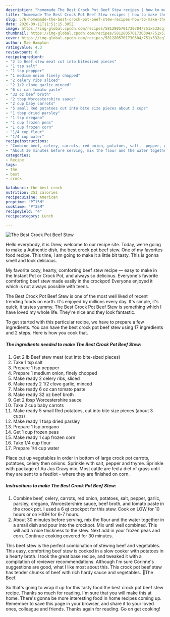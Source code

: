 ```yaml
---
description: "homemade The Best Crock Pot Beef Stew recipes | how to make the best The Best Crock Pot Beef Stew"
title: "homemade The Best Crock Pot Beef Stew recipes | how to make the best The Best Crock Pot Beef Stew"
slug: 576-homemade-the-best-crock-pot-beef-stew-recipes-how-to-make-the-best-the-best-crock-pot-beef-stew
date: 2020-09-11T11:51:15.385Z
image: https://img-global.cpcdn.com/recipes/5812805701730304/751x532cq70/the-best-crock-pot-beef-stew-recipe-main-photo.jpg
thumbnail: https://img-global.cpcdn.com/recipes/5812805701730304/751x532cq70/the-best-crock-pot-beef-stew-recipe-main-photo.jpg
cover: https://img-global.cpcdn.com/recipes/5812805701730304/751x532cq70/the-best-crock-pot-beef-stew-recipe-main-photo.jpg
author: Mae Hampton
ratingvalue: 4.3
reviewcount: 6
recipeingredient:
- "2 lb Beef stew meat cut into bitesized pieces"
- "1 tsp salt"
- "1 tsp peppper"
- "1 medium onion finely chopped"
- "2 celery ribs sliced"
- "2 1/2 clove garlic minced"
- "6 oz can tomato paste"
- "32 oz beef broth"
- "2 tbsp Worcestershire sauce"
- "2 cup baby carrots"
- "5 small Red potatoes cut into bite size pieces about 3 cups"
- "1 tbsp dried parsley"
- "1 tsp oregano"
- "1 cup frozen peas"
- "1 cup frozen corn"
- "1/4 cup flour"
- "1/4 cup water"
recipeinstructions:
- "Combine beef, celery, carrots, red onion, potatoes, salt,  pepper, garlic, parsley, oregano, Worcestershire sauce, beef broth, and tomato paste in the crock pot. I used a 6 qt crockpot for this stew.  Cook on LOW for 10 hours or on HIGH for 6-7 hours."
- "About 30 minutes before serving, mix the flour and the water together in a small dish and pour into the crockpot. Mix until well combined. This will add a nice thickness to the stew. Next add in your frozen peas and corn. Continue cooking covered for 30 minutes."
categories:
- Recipe
tags:
- the
- best
- crock

katakunci: the best crock 
nutrition: 251 calories
recipecuisine: American
preptime: "PT15M"
cooktime: "PT35M"
recipeyield: "4"
recipecategory: Lunch

---
```



![The Best Crock Pot Beef Stew](https://img-global.cpcdn.com/recipes/5812805701730304/751x532cq70/the-best-crock-pot-beef-stew-recipe-main-photo.jpg)

Hello everybody, it is Drew, welcome to our recipe site. Today, we're going to make a Authentic dish, the best crock pot beef stew. One of my favorites food recipe. This time, I am going to make it a little bit tasty. This is gonna smell and look delicious.

My favorite cozy, hearty, comforting beef stew recipe — easy to make in the Instant Pot or Crock Pot, and always so delicious. Everyone&#39;s favorite comforting beef stew made easily in the crockpot! Everyone enjoyed it which is not always possible with teens.

The Best Crock Pot Beef Stew is one of the most well liked of recent trending foods on earth. It's enjoyed by millions every day. It's simple, it's quick, it tastes yummy. The Best Crock Pot Beef Stew is something which I have loved my whole life. They're nice and they look fantastic.


To get started with this particular recipe, we have to prepare a few ingredients. You can have the best crock pot beef stew using 17 ingredients and 2 steps. Here is how you cook that.

<!--inarticleads1-->

##### The ingredients needed to make The Best Crock Pot Beef Stew:

1. Get 2 lb Beef stew meat (cut into bite-sized pieces)
1. Take 1 tsp salt
1. Prepare 1 tsp peppper
1. Prepare 1 medium onion, finely chopped
1. Make ready 2 celery ribs, sliced
1. Make ready 2 1/2 clove garlic, minced
1. Make ready 6 oz can tomato paste
1. Make ready 32 oz beef broth
1. Get 2 tbsp Worcestershire sauce
1. Take 2 cup baby carrots
1. Make ready 5 small Red potatoes, cut into bite size pieces (about 3 cups)
1. Make ready 1 tbsp dried parsley
1. Prepare 1 tsp oregano
1. Get 1 cup frozen peas
1. Make ready 1 cup frozen corn
1. Take 1/4 cup flour
1. Prepare 1/4 cup water


Place cut up vegetables in order in bottom of large crock pot carrots, potatoes, celery then onions. Sprinkle with salt, pepper and thyme. Sprinkle with package of Au Jus Gravy mix. Most cattle are fed a diet of grass until they are sent to a feedlot - where they are finished on corn. 

<!--inarticleads2-->

##### Instructions to make The Best Crock Pot Beef Stew:

1. Combine beef, celery, carrots, red onion, potatoes, salt,  pepper, garlic, parsley, oregano, Worcestershire sauce, beef broth, and tomato paste in the crock pot. I used a 6 qt crockpot for this stew.  Cook on LOW for 10 hours or on HIGH for 6-7 hours.
1. About 30 minutes before serving, mix the flour and the water together in a small dish and pour into the crockpot. Mix until well combined. This will add a nice thickness to the stew. Next add in your frozen peas and corn. Continue cooking covered for 30 minutes.


This beef stew is the perfect combination of stewing beef and vegetables. This easy, comforting beef stew is cooked in a slow cooker with potatoes in a hearty broth. I took the great base recipe, and tweaked it with a compilation of reviewer recommendations. Although I&#39;m sure Corinne&#39;s suggestions are good, what I like most about this. This crock pot beef stew has tender chunks of beef with rich hardy sauce and vegetables. 🐖The Beef. 

So that's going to wrap it up for this tasty food the best crock pot beef stew recipe. Thanks so much for reading. I'm sure that you will make this at home. There's gonna be more interesting food in home recipes coming up. Remember to save this page in your browser, and share it to your loved ones, colleague and friends. Thanks again for reading. Go on get cooking!
